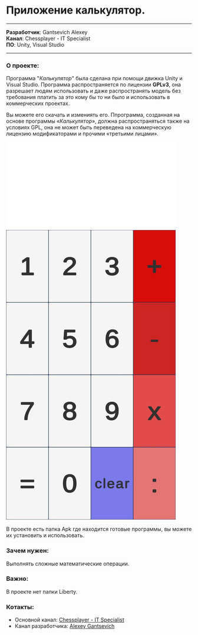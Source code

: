 # Приложение калькулятор.
---

__Разработчик__: Gantsevich Alexey  
__Канал__: Chessplayer - IT Specialist  
__ПО__: Unity, Visual Studio

---

### О проекте:  
Программа "_Калькулятор_" была сделана при помощи движка Unity и Visual Studio. Программа распространяется по лицензии __GPLv3__, она разрешает людям использовать и даже распространять модель без требования платить за это кому бы то ни было и использовать в коммерческих проектах. 

Вы можете его скачать и измениять его. Ппрограмма, созданная на основе программы «_Калькулятор_», должна распространяться также на условиях GPL, она не может быть переведена на коммерческую лицензию модификаторами и прочими «третьими лицами». 



![Программа](foto.jpg)


В проекте есть папка Apk где находится готовые программы, вы можете их установить и использовать.



### Зачем нужен:  
Выполнять сложные математические операции.

### Важно:
В проекте нет папки Liberty.


### Котакты: 
* Основной канал: [Chessplayer - IT Specialist](https://www.youtube.com/@chessplayeritspecialist)  
* Канал разработчика: [Alexey Gantsevich](https://www.youtube.com/channel/UCt7oE2_eelKlB88rXJ00jXg)
